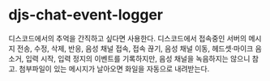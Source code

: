 # djs-chat-event-logger
디스코드에서의 추억을 간직하고 싶다면 사용한다. 디스코드에서 접속중인 서버의 메시지 전송, 수정, 삭제, 반응, 음성 채널 접속, 접속 끊기, 음성 채널 이동, 헤드셋·마이크 음소거, 입력 시작, 입력 정지의 이벤트를 기록하지만, 음성 채널을 녹음하지는 않으니 참고. 첨부파일이 있는 메시지가 날아오면 화일을 자동으로 내려받는다.
